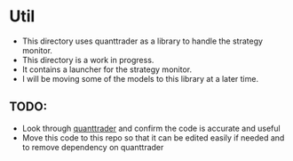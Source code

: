 # Util

- This directory uses quanttrader as a library to handle the strategy monitor.
- This directory is a work in progress.
- It contains a launcher for the strategy monitor.
- I will be moving some of the models to this library at a later time.

## TODO:

- Look through [quanttrader](https://github.com/letianzj/quanttrader/tree/master) and confirm the code is accurate and useful
- Move this code to this repo so that it can be edited easily if needed and to remove dependency on quanttrader